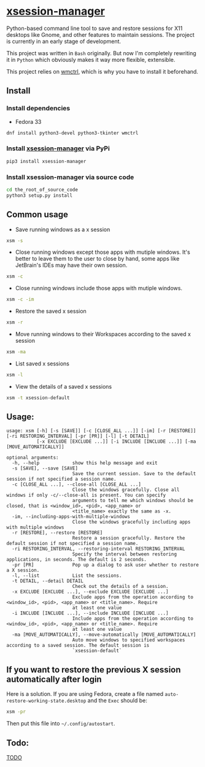 # [xsession-manager](https://github.com/nlpsuge/xsession-manager)

Python-based command line tool to save and restore sessions for X11 desktops like Gnome, 
and other features to maintain sessions. The project is currently in an early stage of development.

This project was written in ```Bash``` originally. But now I'm completely rewriting it in ```Python```
which obviously makes it way more flexible, extensible.

This project relies on [wmctrl](http://tripie.sweb.cz/utils/wmctrl/), which is why you have to install it beforehand.

## Install
### Install dependencies
+ Fedora 33
```Bash
dnf install python3-devel python3-tkinter wmctrl
```
### Install [xsession-manager](https://pypi.org/project/xsession-manager) via PyPi
```Bash
pip3 install xsession-manager
```
### Install xsession-manager via source code
```Bash
cd the_root_of_source_code
python3 setup.py install
```
## Common usage
+ Save running windows as a x session
```Bash
xsm -s
```
+ Close running windows except those apps with mutiple windows. It's better to leave them to the user to close by hand, some apps like JetBrain's IDEs may have their own session.
```Bash
xsm -c
```
+ Close running windows include those apps with mutiple windows.
```Bash
xsm -c -im
```
+ Restore the saved x session
```Bash
xsm -r
```
+ Move running windows to their Workspaces according to the saved x session
```Bash
xsm -ma
```
+ List saved x sessions
```Bash
xsm -l
```
+ View the details of a saved x sessions
```Bash
xsm -t xsession-default
```


## Usage:

```
usage: xsm [-h] [-s [SAVE]] [-c [CLOSE_ALL ...]] [-im] [-r [RESTORE]] [-ri RESTORING_INTERVAL] [-pr [PR]] [-l] [-t DETAIL]
           [-x EXCLUDE [EXCLUDE ...]] [-i INCLUDE [INCLUDE ...]] [-ma [MOVE_AUTOMATICALLY]]

optional arguments:
  -h, --help            show this help message and exit
  -s [SAVE], --save [SAVE]
                        Save the current session. Save to the default session if not specified a session name.
  -c [CLOSE_ALL ...], --close-all [CLOSE_ALL ...]
                        Close the windows gracefully. Close all windows if only -c/--close-all is present. You can specify
                        arguments to tell me which windows should be closed, that is <window_id>, <pid>, <app_name> or
                        <title_name> exactly the same as -x.
  -im, --including-apps-with-multiple-windows
                        Close the windows gracefully including apps with multiple windows
  -r [RESTORE], --restore [RESTORE]
                        Restore a session gracefully. Restore the default session if not specified a session name.
  -ri RESTORING_INTERVAL, --restoring-interval RESTORING_INTERVAL
                        Specify the interval between restoring applications, in seconds. The default is 2 seconds.
  -pr [PR]              Pop up a dialog to ask user whether to restore a X session.
  -l, --list            List the sessions.
  -t DETAIL, --detail DETAIL
                        Check out the details of a session.
  -x EXCLUDE [EXCLUDE ...], --exclude EXCLUDE [EXCLUDE ...]
                        Exclude apps from the operation according to <window_id>, <pid>, <app_name> or <title_name>. Require
                        at least one value
  -i INCLUDE [INCLUDE ...], --include INCLUDE [INCLUDE ...]
                        Include apps from the operation according to <window_id>, <pid>, <app_name> or <title_name>. Require
                        at least one value
  -ma [MOVE_AUTOMATICALLY], --move-automatically [MOVE_AUTOMATICALLY]
                        Auto move windows to specified workspaces according to a saved session. The default session is
                        `xsession-default`

```

## If you want to restore the previous X session automatically after login
Here is a solution. If you are using Fedora, create a file named ```auto-restore-working-state.desktop``` and the ```Exec``` should be:
```bash
xsm -pr
```
Then put this file into ```~/.config/autostart```.

## Todo:
[TODO](https://github.com/nlpsuge/xsession-manager/blob/master/TODO.md)
